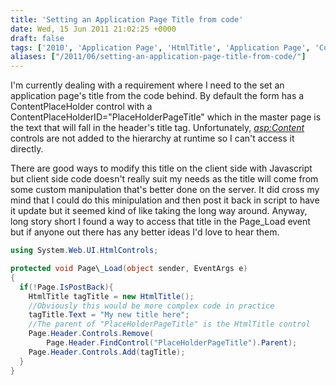 ```yaml
---
title: 'Setting an Application Page Title from code'
date: Wed, 15 Jun 2011 21:02:25 +0000
draft: false
tags: ['2010', 'Application Page', 'HtmlTitle', 'Application Page', 'ContentPlaceHolder', 'PlaceHolderPageTitle', 'Header', 'Title']
aliases: ["/2011/06/setting-an-application-page-title-from-code/"]
---
```


I'm currently dealing with a requirement where I need to the set an application page's title from the code behind. By default the form has a ContentPlaceHolder control with a ContentPlaceHolderID="PlaceHolderPageTitle" which in the master page is the text that will fall in the header's title tag. Unfortunately, _<asp:Content>_ controls are not added to the hierarchy at runtime so I can't access it directly.

There are good ways to modify this title on the client side with Javascript but client side code doesn't really suit my needs as the title will come from some custom manipulation that's better done on the server. It did cross my mind that I could do this minipulation and then post it back in script to have it update but it seemed kind of like taking the long way around. Anyway, long story short I found a way to access that title in the Page\_Load event but if anyone out there has any better ideas I'd love to hear them.

```C#
using System.Web.UI.HtmlControls;

protected void Page\_Load(object sender, EventArgs e)
{
  if(!Page.IsPostBack){
    HtmlTitle tagTitle = new HtmlTitle();
    //Obviously this would be more complex code in practice
    tagTitle.Text = "My new title here";
    //The parent of "PlaceHolderPageTitle" is the HtmlTitle control
    Page.Header.Controls.Remove(
        Page.Header.FindControl("PlaceHolderPageTitle").Parent);
    Page.Header.Controls.Add(tagTitle);
  }
}

```
